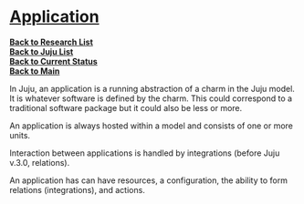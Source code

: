 # **[Application](https://juju.is/docs/juju/application)**

**[Back to Research List](../../research_list.md)**\
**[Back to Juju List](./juju_list.md)**\
**[Back to Current Status](../../../development/status/weekly/current_status.md)**\
**[Back to Main](../../../README.md)**

In Juju, an application is a running abstraction of a charm in the Juju model. It is whatever software is defined by the charm. This could correspond to a traditional software package but it could also be less or more.

An application is always hosted within a model and consists of one or more units.

Interaction between applications is handled by integrations (before Juju v.3.0, relations).

An application has can have resources, a configuration, the ability to form relations (integrations), and actions.
